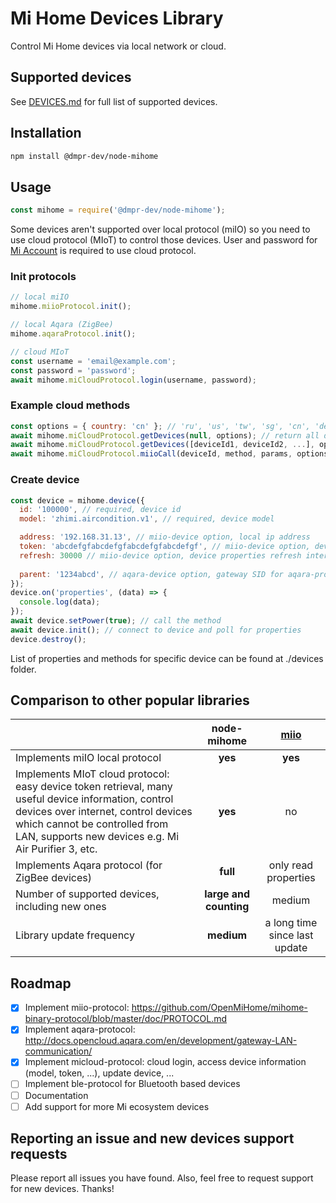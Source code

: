 # Mi Home Devices Library

Control Mi Home devices via local network or cloud.

## Supported devices

See [DEVICES.md](DEVICES.md) for full list of supported devices.

## Installation

```sh
npm install @dmpr-dev/node-mihome
```

## Usage

```javascript
const mihome = require('@dmpr-dev/node-mihome');
```

Some devices aren't supported over local protocol (miIO) so you need to use cloud protocol (MIoT) to control those devices. User and password for [Mi Account](https://account.xiaomi.com/) is required to use cloud protocol.

### Init protocols

```javascript
// local miIO
mihome.miioProtocol.init();

// local Aqara (ZigBee)
mihome.aqaraProtocol.init();

// cloud MIoT
const username = 'email@example.com';
const password = 'password';
await mihome.miCloudProtocol.login(username, password);
```

### Example cloud methods

```javascript
const options = { country: 'cn' }; // 'ru', 'us', 'tw', 'sg', 'cn', 'de' (Default: 'cn')
await mihome.miCloudProtocol.getDevices(null, options); // return all devices from your acount with all information (deviceId, token, model ...) to create device in the next step
await mihome.miCloudProtocol.getDevices([deviceId1, deviceId2, ...], options); // get devices information from list ids
await mihome.miCloudProtocol.miioCall(deviceId, method, params, options); // call miio method with params via cloud protocol
```

### Create device

```javascript
const device = mihome.device({
  id: '100000', // required, device id
  model: 'zhimi.aircondition.v1', // required, device model

  address: '192.168.31.13', // miio-device option, local ip address
  token: 'abcdefgfabcdefgfabcdefgfabcdefgf', // miio-device option, device token
  refresh: 30000 // miio-device option, device properties refresh interval in ms
  
  parent: '1234abcd', // aqara-device option, gateway SID for aqara-protocol compatible device
});
device.on('properties', (data) => {
  console.log(data);
});
await device.setPower(true); // call the method
await device.init(); // connect to device and poll for properties
device.destroy();
```

List of properties and methods for specific device can be found at ./devices folder.

## Comparison to other popular libraries

| | node-mihome | [miio](<https://github.com/aholstenson/miio>) |
| :--- |:----: | :-----:|
| Implements miIO local protocol | **yes** | **yes** |
| Implements MIoT cloud protocol: easy device token retrieval, many useful device information, control devices over internet, control devices which cannot be controlled from LAN, supports new devices e.g. Mi Air Purifier 3, etc. | **yes** | no |
| Implements Aqara protocol (for ZigBee devices) | **full** | only read properties |
| Number of supported devices, including new ones | **large and counting** | medium |
| Library update frequency | **medium** | a long time since last update |

## Roadmap

- [x] Implement miio-protocol: <https://github.com/OpenMiHome/mihome-binary-protocol/blob/master/doc/PROTOCOL.md>
- [x] Implement aqara-protocol: <http://docs.opencloud.aqara.com/en/development/gateway-LAN-communication/>
- [x] Implement micloud-protocol: cloud login, access device information (model, token, ...), update device, ...
- [ ] Implement ble-protocol for Bluetooth based devices
- [ ] Documentation
- [ ] Add support for more Mi ecosystem devices

## Reporting an issue and new devices support requests

Please report all issues you have found. Also, feel free to request support for new devices. Thanks!

